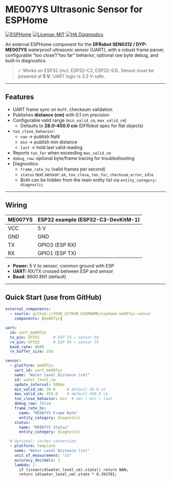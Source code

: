# ME007YS Ultrasonic Sensor for ESPHome

[![ESPHome](https://img.shields.io/badge/ESPHome-Compatible-blue.svg)](https://esphome.io/)
[![License: MIT](https://img.shields.io/badge/License-MIT-green.svg)](LICENSE)
[![HA Diagnostics](https://img.shields.io/badge/HA-Diagnostic%20Entities-orange.svg)](#diagnostics-in-home-assistant)

An external ESPHome component for the **DFRobot SEN0312 / DYP-ME007YS** waterproof ultrasonic sensor (UART), with a robust frame parser, configurable “too close”/“too far” behavior, optional raw byte debug, and built-in diagnostics.

> ✅ Works on ESP32 (incl. ESP32-C3, ESP32-S3). Sensor must be powered at **5 V**; UART logic is 3.3 V-safe.

---

## Features

- UART frame sync on `0xFF`, checksum validation
- Publishes **distance (cm)** with 0.1 cm precision
- Configurable valid range (`min_valid_cm`, `max_valid_cm`)
  - Defaults to **28.0–450.0 cm** (DFRobot spec for flat objects)
- `too_close_behavior`:  
  - `nan` → publish NaN  
  - `min` → publish min distance  
  - `last` → hold last valid reading
- Reports `too_far` when exceeding `max_valid_cm`
- `debug_raw`: optional byte/frame tracing for troubleshooting
- Diagnostics:
  - `frame_rate_hz` (valid frames per second)
  - `status` text sensor: `ok`, `too_close`, `too_far`, `checksum_error`, `idle`
  - Both can be hidden from the main entity list via `entity_category: diagnostic`

---

## Wiring

| ME007YS | ESP32 example (ESP32-C3-DevKitM-1) |
|---------|-------------------------------------|
| VCC     | 5 V                                 |
| GND     | GND                                 |
| TX      | GPIO3 (ESP RX)                      |
| RX      | GPIO1 (ESP TX)                      |

- **Power:** 5 V to sensor; common ground with ESP
- **UART:** RX/TX crossed between ESP and sensor
- **Baud:** 9600 8N1 (default)

---

## Quick Start (use from GitHub)

```yaml
external_components:
  - source: github://YOUR_GITHUB_USERNAME/esphome-me007ys-sensor
    components: [me007ys]

uart:
  id: uart_me007ys
  tx_pin: GPIO1      # ESP TX → sensor RX
  rx_pin: GPIO3      # ESP RX ← sensor TX
  baud_rate: 9600
  rx_buffer_size: 256

sensor:
  - platform: me007ys
    uart_id: uart_me007ys
    name: "Water Level Distance (cm)"
    id: water_level_cm
    update_interval: 500ms
    min_valid_cm: 28.0     # default 28.0 cm
    max_valid_cm: 450.0    # default 450.0 cm
    too_close_behavior: min  # nan | min | last
    debug_raw: false
    frame_rate_hz:
      name: "ME007YS Frame Rate"
      entity_category: diagnostic
    status:
      name: "ME007YS Status"
      entity_category: diagnostic

  # Optional: inches conversion
  - platform: template
    name: "Water Level Distance (in)"
    unit_of_measurement: "in"
    accuracy_decimals: 2
    lambda: |-
      if (isnan(id(water_level_cm).state)) return NAN;
      return id(water_level_cm).state * 0.393701;
